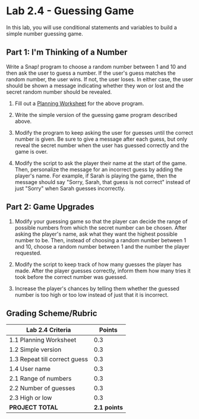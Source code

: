 # Lab 2.4 - Guessing Game

In this lab, you will use conditional statements and variables to build a simple number guessing game.

## Part 1: I'm Thinking of a Number

Write a Snap! program to choose a random number between 1 and 10 and then ask the user to guess a number.  If the user's guess matches the random number, the user wins.  If not, the user loses.  In either case, the user should be shown a message indicating whether they won or lost and the secret random number should be revealed.

1. Fill out a [Planning Worksheet](https://github.com/TEALSK12/introduction-to-computer-science/raw/master/SNAP%20Program%20Design%20and%20Planning%20Worksheet.docx) for the above program.

2. Write the simple version of the guessing game program described above.

3. Modify the program to keep asking the user for guesses until the correct number is given.  Be sure to give a message after each guess, but only reveal the secret number when the user has guessed correctly and the game is over.

4. Modify the script to ask the player their name at the start of the game.  Then, personalize the message for an incorrect guess by adding the player's name.  For example, if Sarah is playing the game, then the message should say "Sorry, Sarah, that guess is not correct" instead of just "Sorry" when Sarah guesses incorrectly.

## Part 2: Game Upgrades

1. Modify your guessing game so that the player can decide the range of possible numbers from which the secret number can be chosen.  After asking the player's name, ask what they want the highest possible number to be.  Then, instead of choosing a random number between 1 and 10, choose a random number between 1 and the number the player requested.

2. Modify the script to keep track of how many guesses the player has made.  After the player guesses correctly, inform them how many tries it took before the correct number was guessed.

3. Increase the player's chances by telling them whether the guessed number is too high or too low instead of just that it is incorrect.

## Grading Scheme/Rubric

| **Lab 2.4 Criteria**                | Points |
| ----------------------------------- | ----------- |
| 1.1 Planning Worksheet              | 0.3 |
| 1.2 Simple version                  | 0.3  |
| 1.3 Repeat till correct guess       | 0.3    |
| 1.4 User name                       | 0.3    |
| 2.1 Range of numbers                | 0.3   |
| 2.2 Number of guesses               | 0.3    |
| 2.3 High or low                     | 0.3   |
| **PROJECT TOTAL**                   | **2.1 points** |
